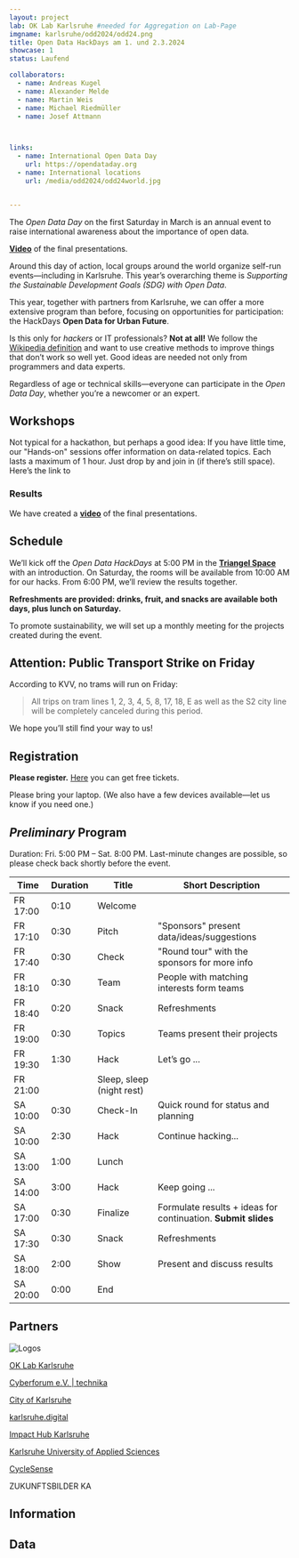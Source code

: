```yaml
---
layout: project
lab: OK Lab Karlsruhe #needed for Aggregation on Lab-Page
imgname: karlsruhe/odd2024/odd24.png
title: Open Data HackDays am 1. und 2.3.2024
showcase: 1
status: Laufend

collaborators:
  - name: Andreas Kugel
  - name: Alexander Melde
  - name: Martin Weis
  - name: Michael Riedmüller
  - name: Josef Attmann



links:
  - name: International Open Data Day
    url: https://opendataday.org
  - name: International locations
    url: /media/odd2024/odd24world.jpg


---
```

The *Open Data Day* on the first Saturday in March is an annual event to raise international awareness about the importance of open data.

[**Video**](https://youtu.be/lFcIXbp3C3Y) of the final presentations.

<!-- 
![](/media/odd2024/odd24.png)
-->

Around this day of action, local groups around the world organize self-run events—including in Karlsruhe.
This year’s overarching theme is *Supporting the Sustainable Development Goals (SDG) with Open Data*.

This year, together with partners from Karlsruhe, we can offer a more extensive program than before, focusing on opportunities for participation: the HackDays **Open Data for Urban Future**.

Is this only for *hackers* or IT professionals? **Not at all!** We follow the [Wikipedia definition](https://de.wikipedia.org/wiki/Hack) and want to use creative methods to improve things that don’t work so well yet. Good ideas are needed not only from programmers and data experts.

Regardless of age or technical skills—everyone can participate in the *Open Data Day*, whether you’re a newcomer or an expert.

## Workshops
Not typical for a hackathon, but perhaps a good idea: If you have little time, our "Hands-on" sessions offer information on data-related topics. Each lasts a maximum of 1 hour. Just drop by and join in (if there’s still space). Here’s the link to

### Results

We have created a [**video**](https://youtu.be/lFcIXbp3C3Y) of the final presentations.

## Schedule

We’ll kick off the *Open Data HackDays* at 5:00 PM in the **[Triangel Space](https://www.triangel.space/)** with an introduction. On Saturday, the rooms will be available from 10:00 AM for our hacks. From 6:00 PM, we’ll review the results together.

**Refreshments are provided: drinks, fruit, and snacks are available both days, plus lunch on Saturday.**

To promote sustainability, we will set up a monthly meeting for the projects created during the event.

<!-- 
![](/media/odd2024/odd24-wide.png)
-->

## Attention: Public Transport Strike on Friday
According to KVV, no trams will run on Friday:
> All trips on tram lines 1, 2, 3, 4, 5, 8, 17, 18, E as well as the S2 city line will be completely canceled during this period.

We hope you’ll still find your way to us!

## Registration

**Please register.** [Here](https://pretix.eu/digital-codes/oddka24/) you can get free tickets.

Please bring your laptop. (We also have a few devices available—let us know if you need one.)

## *Preliminary* Program
Duration: Fri. 5:00 PM – Sat. 8:00 PM. Last-minute changes are possible, so please check back shortly before the event.

| Time      | Duration | Title      | Short Description |
| ----------- | ----------- | ----------- | ----------- |
|FR 17:00|0:10|Welcome | |
|FR 17:10|0:30| Pitch  | "Sponsors" present data/ideas/suggestions |
|FR 17:40|0:30| Check | "Round tour" with the sponsors for more info  |
|FR 18:10|0:30| Team | People with matching interests form teams |
|FR 18:40|0:20| Snack | Refreshments |
|FR 19:00|0:30| Topics | Teams present their projects |
|FR 19:30|1:30| Hack | Let’s go ... |
|FR 21:00|| Sleep, sleep (night rest) |||
|SA 10:00|0:30| Check-In | Quick round for status and planning |
|SA 10:00|2:30| Hack | Continue hacking...|
|SA 13:00|1:00| Lunch |||
|SA 14:00|3:00| Hack  | Keep going ... |
|SA 17:00|0:30| Finalize  | Formulate results + ideas for continuation. **Submit slides** |
|SA 17:30|0:30| Snack | Refreshments |
|SA 18:00|2:00| Show  | Present and discuss results |
|SA 20:00|0:00| End  |  |

## Partners

![Logos](/media/odd2024/odd24coop.png)

[OK Lab Karlsruhe](https://ok-lab-karlsruhe.de)

<!-- 
-->

[Cyberforum e.V. | technika](https://www.cyberforum.de/)

[City of Karlsruhe](https://www.karlsruhe.de)

[karlsruhe.digital](https://karlsruhe.digital/)

[Impact Hub Karlsruhe](https://karlsruhe.impacthub.net)

[Karlsruhe University of Applied Sciences](https://www.h-ka.de/)

[CycleSense](https://cyclesense.de/)

ZUKUNFTSBILDER KA

## Information

## Data

